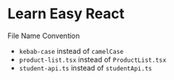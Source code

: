 # Learn Easy React

File Name Convention

- `kebab-case` instead of `camelCase`
- `product-list.tsx` instead of `ProductList.tsx`
- `student-api.ts` instead of `studentApi.ts`
